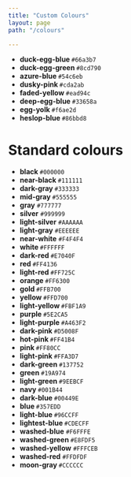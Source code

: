 ```yaml
---
title: "Custom Colours"
layout: page
path: "/colours"

---
```


<ul class="list pl0 ml0 cf">
  <li class="fl w-100 w-50-m w-25-l mb1">
    <div class="fl w-40 pv4 bg-duck-egg-blue"></div>
      <div class="fl w-60 lh-copy pl2 pt2">
        <b class="db fw6"> duck-egg-blue </b>
        <code class="f6">#66a3b7</code>
      </div>
  </li>
  <li class="fl w-100 w-50-m w-25-l mb1">
    <div class="fl w-40 pv4 bg-duck-egg-green"></div>
      <div class="fl w-60 lh-copy pl2 pt2">
        <b class="db fw6"> duck-egg-green </b>
        <code class="f6">#8cd790</code>
      </div>
  </li>
  <li class="fl w-100 w-50-m w-25-l mb1">
    <div class="fl w-40 pv4 bg-azure-blue"></div>
      <div class="fl w-60 lh-copy pl2 pt2">
        <b class="db fw6"> azure-blue </b>
        <code class="f6">#54c6eb</code>
      </div>
  </li>
  <li class="fl w-100 w-50-m w-25-l mb1">
    <div class="fl w-40 pv4 bg-dusky-pink"></div>
      <div class="fl w-60 lh-copy pl2 pt2">
        <b class="db fw6"> dusky-pink </b>
        <code class="f6">#cda2ab</code>
      </div>
  </li>
  <li class="fl w-100 w-50-m w-25-l mb1">
    <div class="fl w-40 pv4 bg-faded-yellow"></div>
      <div class="fl w-60 lh-copy pl2 pt2">
        <b class="db fw6"> faded-yellow </b>
        <code class="f6">#ead94c</code>
      </div>
  </li>
  <li class="fl w-100 w-50-m w-25-l mb1">
    <div class="fl w-40 pv4 bg-deep-egg-blue"></div>
      <div class="fl w-60 lh-copy pl2 pt2">
        <b class="db fw6"> deep-egg-blue </b>
        <code class="f6">#33658a</code>
      </div>
  </li>
  <li class="fl w-100 w-50-m w-25-l mb1">
    <div class="fl w-40 pv4 bg-egg-yolk"></div>
      <div class="fl w-60 lh-copy pl2 pt2">
        <b class="db fw6"> egg-yolk </b>
        <code class="f6">#f6ae2d</code>
      </div>
  </li>
  <li class="fl w-100 w-50-m w-25-l mb1">
    <div class="fl w-40 pv4 bg-heslop-blue"></div>
      <div class="fl w-60 lh-copy pl2 pt2">
        <b class="db fw6"> heslop-blue </b>
        <code class="f6">#86bbd8</code>
      </div>
  </li>
</ul>

<h1 class="orange fw6">Standard colours</h1>
<ul class="list pl0 ml0 cf"> <li class="fl w-100 w-50-m w-25-l mb1"> <div style="background-color:#000000" class="fl w-40 pv4"></div><div class="fl w-60 lh-copy pl2 pt2"><b class="db fw6"> black </b> <code class="f6">#000000</code></div> </li> <li class="fl w-100 w-50-m w-25-l mb1"> <div style="background-color:#111111" class="fl w-40 pv4"></div><div class="fl w-60 lh-copy pl2 pt2"><b class="db fw6"> near-black </b> <code class="f6">#111111</code></div> </li> <li class="fl w-100 w-50-m w-25-l mb1"> <div style="background-color:#333333" class="fl w-40 pv4"></div><div class="fl w-60 lh-copy pl2 pt2"><b class="db fw6"> dark-gray </b> <code class="f6">#333333</code></div> </li> <li class="fl w-100 w-50-m w-25-l mb1"> <div style="background-color:#555555" class="fl w-40 pv4"></div><div class="fl w-60 lh-copy pl2 pt2"><b class="db fw6">mid-gray </b> <code class="f6">#555555</code></div> </li> <li class="fl w-100 w-50-m w-25-l mb1"> <div style="background-color:#777777" class="fl w-40 pv4"></div><div class="fl w-60 lh-copy pl2 pt2"><b class="db fw6"> gray</b> <code class="f6">#777777</code></div> </li> <li class="fl w-100 w-50-m w-25-l mb1"> <div style="background-color:#999999" class="fl w-40 pv4"></div><div class="fl w-60 lh-copy pl2 pt2"><b class="db fw6"> silver</b> <code class="f6">#999999</code></div> </li> <li class="fl w-100 w-50-m w-25-l mb1"> <div style="background-color:#AAAAAA" class="fl w-40 pv4"></div><div class="fl w-60 lh-copy pl2 pt2"><b class="db fw6"> light-silver</b> <code class="f6">#AAAAAA</code></div> </li> <li class="fl w-100 w-50-m w-25-l mb1"> <div style="background-color:#EEEEEE" class="fl w-40 pv4"></div><div class="fl w-60 lh-copy pl2 pt2"><b class="db fw6"> light-gray</b> <code class="f6">#EEEEEE</code></div> </li> <li class="fl w-100 w-50-m w-25-l mb1"> <div style="background-color:#F4F4F4" class="fl w-40 pv4"></div><div class="fl w-60 lh-copy pl2 pt2"><b class="db fw6"> near-white</b> <code class="f6">#F4F4F4</code></div> </li> <li class="fl w-100 w-50-m w-25-l mb1"> <div style="background-color:#FFFFFF" class="fl w-40 pv4"></div><div class="fl w-60 lh-copy pl2 pt2"><b class="db fw6"> white </b> <code class="f6">#FFFFFF</code></div> </li> <li class="fl w-100 w-50-m w-25-l mb1"> <div style="background-color:#E7040F" class="fl w-40 pv4"></div><div class="fl w-60 lh-copy pl2 pt2"><b class="db fw6"> dark-red </b> <code class="f6">#E7040F</code></div> </li> <li class="fl w-100 w-50-m w-25-l mb1"> <div style="background-color:#FF4136" class="fl w-40 pv4"></div><div class="fl w-60 lh-copy pl2 pt2"><b class="db fw6"> red </b> <code class="f6">#FF4136</code></div> </li> <li class="fl w-100 w-50-m w-25-l mb1"> <div style="background-color:#FF725C" class="fl w-40 pv4"></div><div class="fl w-60 lh-copy pl2 pt2"><b class="db fw6"> light-red </b> <code class="f6">#FF725C</code></div> </li> <li class="fl w-100 w-50-m w-25-l mb1"> <div style="background-color:#FF6300" class="fl w-40 pv4"></div><div class="fl w-60 lh-copy pl2 pt2"><b class="db fw6"> orange </b> <code class="f6">#FF6300</code></div> </li> <li class="fl w-100 w-50-m w-25-l mb1"> <div style="background-color:#FFB700" class="fl w-40 pv4"></div><div class="fl w-60 lh-copy pl2 pt2"><b class="db fw6"> gold </b> <code class="f6">#FFB700</code></div> </li> <li class="fl w-100 w-50-m w-25-l mb1"> <div style="background-color:#FFD700" class="fl w-40 pv4"></div><div class="fl w-60 lh-copy pl2 pt2"><b class="db fw6"> yellow </b> <code class="f6">#FFD700</code></div> </li> <li class="fl w-100 w-50-m w-25-l mb1"> <div style="background-color:#FBF1A9" class="fl w-40 pv4"></div><div class="fl w-60 lh-copy pl2 pt2"><b class="db fw6"> light-yellow </b> <code class="f6">#FBF1A9</code></div> </li> <li class="fl w-100 w-50-m w-25-l mb1"> <div style="background-color:#5E2CA5" class="fl w-40 pv4"></div><div class="fl w-60 lh-copy pl2 pt2"><b class="db fw6"> purple </b> <code class="f6">#5E2CA5</code></div> </li> <li class="fl w-100 w-50-m w-25-l mb1"> <div style="background-color:#A463F2" class="fl w-40 pv4"></div><div class="fl w-60 lh-copy pl2 pt2"><b class="db fw6"> light-purple </b> <code class="f6">#A463F2</code></div> </li> <li class="fl w-100 w-50-m w-25-l mb1"> <div style="background-color:#D5008F" class="fl w-40 pv4"></div><div class="fl w-60 lh-copy pl2 pt2"><b class="db fw6"> dark-pink </b> <code class="f6">#D5008F</code></div> </li> <li class="fl w-100 w-50-m w-25-l mb1"> <div style="background-color:#FF41B4" class="fl w-40 pv4"></div><div class="fl w-60 lh-copy pl2 pt2"><b class="db fw6"> hot-pink </b> <code class="f6">#FF41B4</code></div> </li> <li class="fl w-100 w-50-m w-25-l mb1"> <div style="background-color:#FF80CC" class="fl w-40 pv4"></div><div class="fl w-60 lh-copy pl2 pt2"><b class="db fw6"> pink </b> <code class="f6">#FF80CC</code></div> </li> <li class="fl w-100 w-50-m w-25-l mb1"> <div style="background-color:#FFA3D7" class="fl w-40 pv4"></div><div class="fl w-60 lh-copy pl2 pt2"><b class="db fw6"> light-pink </b> <code class="f6">#FFA3D7</code></div> </li> <li class="fl w-100 w-50-m w-25-l mb1"> <div style="background-color:#137752" class="fl w-40 pv4"></div><div class="fl w-60 lh-copy pl2 pt2"><b class="db fw6"> dark-green </b> <code class="f6">#137752</code></div> </li> <li class="fl w-100 w-50-m w-25-l mb1"> <div style="background-color:#19A974" class="fl w-40 pv4"></div><div class="fl w-60 lh-copy pl2 pt2"><b class="db fw6"> green </b> <code class="f6">#19A974</code></div> </li> <li class="fl w-100 w-50-m w-25-l mb1"> <div style="background-color:#9EEBCF" class="fl w-40 pv4"></div><div class="fl w-60 lh-copy pl2 pt2"><b class="db fw6"> light-green </b> <code class="f6">#9EEBCF</code></div> </li> <li class="fl w-100 w-50-m w-25-l mb1"> <div style="background-color:#001B44" class="fl w-40 pv4"></div><div class="fl w-60 lh-copy pl2 pt2"><b class="db fw6"> navy </b> <code class="f6">#001B44</code></div> </li> <li class="fl w-100 w-50-m w-25-l mb1"> <div style="background-color:#00449E" class="fl w-40 pv4"></div><div class="fl w-60 lh-copy pl2 pt2"><b class="db fw6"> dark-blue </b> <code class="f6">#00449E</code></div> </li> <li class="fl w-100 w-50-m w-25-l mb1"> <div style="background-color:#357EDD" class="fl w-40 pv4"></div><div class="fl w-60 lh-copy pl2 pt2"><b class="db fw6"> blue </b> <code class="f6">#357EDD</code></div> </li> <li class="fl w-100 w-50-m w-25-l mb1"> <div style="background-color:#96CCFF" class="fl w-40 pv4"></div><div class="fl w-60 lh-copy pl2 pt2"><b class="db fw6"> light-blue </b> <code class="f6">#96CCFF</code></div> </li> <li class="fl w-100 w-50-m w-25-l mb1"> <div style="background-color:#CDECFF" class="fl w-40 pv4"></div><div class="fl w-60 lh-copy pl2 pt2"><b class="db fw6"> lightest-blue </b> <code class="f6">#CDECFF</code></div> </li> <li class="fl w-100 w-50-m w-25-l mb1"> <div style="background-color:#F6FFFE" class="fl w-40 pv4"></div><div class="fl w-60 lh-copy pl2 pt2"><b class="db fw6"> washed-blue</b> <code class="f6">#F6FFFE</code></div> </li> <li class="fl w-100 w-50-m w-25-l mb1"> <div style="background-color:#E8FDF5" class="fl w-40 pv4"></div><div class="fl w-60 lh-copy pl2 pt2"><b class="db fw6"> washed-green </b> <code class="f6">#E8FDF5</code></div> </li> <li class="fl w-100 w-50-m w-25-l mb1"> <div style="background-color:#FFFCEB" class="fl w-40 pv4"></div><div class="fl w-60 lh-copy pl2 pt2"><b class="db fw6"> washed-yellow</b> <code class="f6">#FFFCEB</code></div> </li> <li class="fl w-100 w-50-m w-25-l mb1"> <div style="background-color:#FFDFDF" class="fl w-40 pv4"></div><div class="fl w-60 lh-copy pl2 pt2"><b class="db fw6"> washed-red</b> <code class="f6">#FFDFDF</code></div> </li> <li class="fl w-100 w-50-m w-25-l mb1"> <div style="background-color:#CCCCCC" class="fl w-40 pv4"></div><div class="fl w-60 lh-copy pl2 pt2"><b class="db fw6"> moon-gray </b> <code class="f6">#CCCCCC</code></div> </li> </ul>
